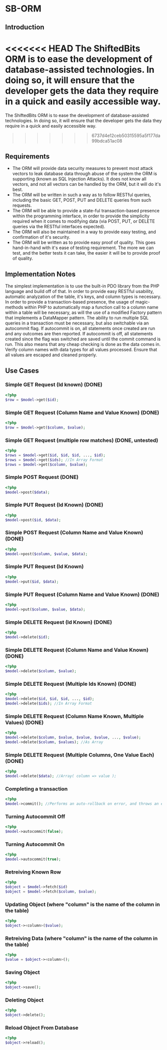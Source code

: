 SB-ORM
======
## Introduction
<<<<<<< HEAD
The ShiftedBits ORM is to ease the development of database-assisted technologies. In doing so, it will ensure that the developer gets the data they require in a quick and easily accessible way.
=======
The ShiftedBits ORM is to ease the development of database-assisted technologies. In doing so, it will ensure that the developer gets the data they require in a quick and easily accessible way.
>>>>>>> 6737d4e12ceb50315595a5f177da99bdca51ac08

## Requirements
* The ORM will provide data security measures to prevent most attack vectors to leak database data through abuse of the system the ORM is supporting (known as SQL Injection Attacks). It does not know all vectors, and not all vectors can be handled by the ORM, but it will do it's best.
* The ORM will be written in such a way as to follow RESTful queries, including the basic GET, POST, PUT and DELETE queries from such requests.
* The ORM will be able to provide a state-ful transaction-based presence within the programming interface, in order to provide the simplicity required when it comes to modifying data (via POST, PUT, or DELETE queries via the RESTful interfaces expected).
* The ORM will also be maintained in a way to provide easy testing, and confirmation of it's security.
* The ORM will be written as to provide easy proof of quality. This goes hand-in-hand with it's ease of testing requirement. The more we can test, and the better tests it can take, the easier it will be to provide proof of quality.

## Implementation Notes
The simplest implementation is to use the built-in PDO library from the PHP language and build off of that. In order to provide easy RESTful usability, automatic analyzation of the table, it's keys, and column types is necessary. In order to provide a transaction-based presence, the usage of magic-methods within PHP to automatically map a function call to a column name within a table will be necessary, as will the use of a modified Factory pattern that implements a DataMapper pattern. The ability to run multiple SQL queries in a transaction must be necessary, but also switchable via an autocommit flag. If autocommit is on, all statements once created are run and any outcomes are then reported. If autocommit is off, all statements created since the flag was switched are saved until the commit command is run. This also means that any cheap checking is done as the data comes in. Verify column names with data types for all values processed. Ensure that all values are escaped and cleaned properly.

## Use Cases
### Simple GET Request (Id known) (DONE)
```php
<?php
$row = $model->get($id);
```
### Simple GET Request (Column Name and Value Known) (DONE)
```php
<?php
$row = $model->get($column, $value);
```
### Simple GET Request (multiple row matches) (DONE, untested)
```php
<?php
$rows = $model->get($id, $id, $id, ..., $id);
$rows = $model->get($ids); //In Array Format
$rows = $model->get($column, $value);
```
### Simple POST Request (DONE)
```php
<?php
$model->post($data);
```
### Simple PUT Request (Id Known) (DONE)
```php
<?php
$model->post($id, $data);
```
### Simple POST Request (Column Name and Value Known) (DONE)
```php
<?php
$model->post($column, $value, $data);
```
### Simple PUT Request (Id Known)
```php
<?php
$model->put($id, $data);
```
### Simple PUT Request (Column Name and Value Known) (DONE)
```php
<?php
$model->put($column, $value, $data);
```
### Simple DELETE Request (Id Known) (DONE)
```php
<?php
$model->delete($id);
```
### Simple DELETE Request (Column Name and Value Known) (DONE)
```php
<?php
$model->delete($column, $value);
```
### Simple DELETE Request (Multiple Ids Known) (DONE)
```php
<?php
$model->delete($id, $id, $id, ..., $id);
$model->delete($ids); //In Array Format
```
### Simple DELETE Request (Column Name Known, Multiple Values) (DONE)
```php
<?php
$model->delete($column, $value, $value, $value, ..., $value);
$model->delete($column, $values); //As Array
```
### Simple DELETE Request (Multiple Columns, One Value Each) (DONE)
```php
<?php
$model->delete($data); //Array( column => value );
```
### Completing a transaction
```php
<?php
$model->commit(); //Performs an auto-rollback on error, and throws an exception itself.
```
### Turning Autocommit Off
```php
<?php
$model->autocommit(false);
```
### Turning Autocommit On
```php
<?php
$model->autocommit(true);
```
### Retreiving Known Row
```php
<?php
$object = $model->fetch($id)
$object = $model->fetch($column, $value);
```
### Updating Object (where "column" is the name of the column in the table)
```php
<?php
$object-><column>($value);
```
### Retreiving Data (where "column" is the name of the column in the table)
```php
<?php
$value = $object-><column>();
```
### Saving Object
```php
<?php
$object->save();
```
### Deleting Object
```php
<?php
$object->delete();
```
### Reload Object From Database
```php
<?php
$object->reload();
```
